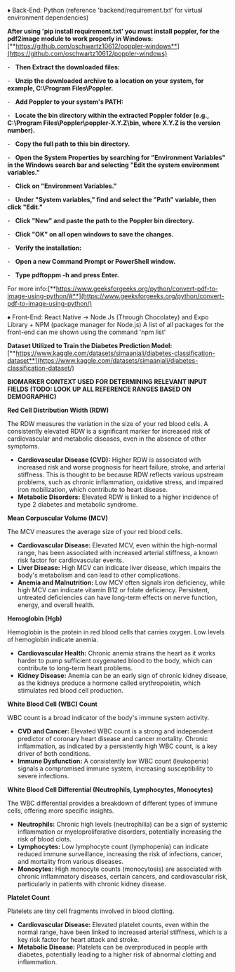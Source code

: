 ♦ Back-End: Python (reference 'backend/requirement.txt' for virtual environment dependencies)

**After using 'pip install requirement.txt' you must install poppler, for the pdf2image module to work properly in Windows:**
[**https://github.com/oschwartz10612/poppler-windows**](https://github.com/oschwartz10612/poppler-windows)


-   **Then Extract the downloaded files:**

-   **Unzip the downloaded archive to a location on your system, for example, C:\Program Files\Poppler.**

-   **Add Poppler to your system's PATH:**

-   **Locate the bin directory within the extracted Poppler folder (e.g., C:\Program Files\Poppler\poppler-X.Y.Z\bin, where X.Y.Z is the version number).**

-   **Copy the full path to this bin directory.**

-   **Open the System Properties by searching for "Environment Variables" in the Windows search bar and selecting "Edit the system environment variables."**

-   **Click on "Environment Variables."**

-   **Under "System variables," find and select the "Path" variable, then click "Edit."**

-   **Click "New" and paste the path to the Poppler bin directory.**

-   **Click "OK" on all open windows to save the changes.**

-   **Verify the installation:**

-   **Open a new Command Prompt or PowerShell window.**

-   **Type pdftoppm -h and press Enter.**

For more info:[**https://www.geeksforgeeks.org/python/convert-pdf-to-image-using-python/#**](https://www.geeksforgeeks.org/python/convert-pdf-to-image-using-python/)


♦ Front-End: React Native -> Node.Js (Through Chocolatey) and Expo Library + NPM (package manager for Node.js)
A list of all packages for the front-end can me shown using the command 'npm list'


**Dataset Utilized to Train the Diabetes Prediction Model:**
[**https://www.kaggle.com/datasets/simaanjali/diabetes-classification-dataset**](https://www.kaggle.com/datasets/simaanjali/diabetes-classification-dataset/)



**BIOMARKER CONTEXT USED FOR DETERMINING RELEVANT INPUT FIELDS**
**(TODO: LOOK UP ALL REFERENCE RANGES BASED ON DEMOGRAPHIC)**

**Red Cell Distribution Width (RDW)**

The RDW measures the variation in the size of your red blood cells. A consistently elevated RDW is a significant marker for increased risk of cardiovascular and metabolic diseases, even in the absence of other symptoms. 

-   **Cardiovascular Disease (CVD):** Higher RDW is associated with increased risk and worse prognosis for heart failure, stroke, and arterial stiffness. This is thought to be because RDW reflects various upstream problems, such as chronic inflammation, oxidative stress, and impaired iron mobilization, which contribute to heart disease.
-   **Metabolic Disorders:** Elevated RDW is linked to a higher incidence of type 2 diabetes and metabolic syndrome. 

**Mean Corpuscular Volume (MCV)**

The MCV measures the average size of your red blood cells.

-   **Cardiovascular Disease:** Elevated MCV, even within the high-normal range, has been associated with increased arterial stiffness, a known risk factor for cardiovascular events.
-   **Liver Disease:** High MCV can indicate liver disease, which impairs the body's metabolism and can lead to other complications.
-   **Anemia and Malnutrition:** Low MCV often signals iron deficiency, while high MCV can indicate vitamin B12 or folate deficiency. Persistent, untreated deficiencies can have long-term effects on nerve function, energy, and overall health. 

**Hemoglobin (Hgb)**

Hemoglobin is the protein in red blood cells that carries oxygen. Low levels of hemoglobin indicate anemia.

-   **Cardiovascular Health:** Chronic anemia strains the heart as it works harder to pump sufficient oxygenated blood to the body, which can contribute to long-term heart problems.
-   **Kidney Disease:** Anemia can be an early sign of chronic kidney disease, as the kidneys produce a hormone called erythropoietin, which stimulates red blood cell production. 

**White Blood Cell (WBC) Count**

WBC count is a broad indicator of the body's immune system activity.

-   **CVD and Cancer:** Elevated WBC count is a strong and independent predictor of coronary heart disease and cancer mortality. Chronic inflammation, as indicated by a persistently high WBC count, is a key driver of both conditions.
-   **Immune Dysfunction:** A consistently low WBC count (leukopenia) signals a compromised immune system, increasing susceptibility to severe infections. 

**White Blood Cell Differential (Neutrophils, Lymphocytes, Monocytes)**

The WBC differential provides a breakdown of different types of immune cells, offering more specific insights.

-   **Neutrophils:** Chronic high levels (neutrophilia) can be a sign of systemic inflammation or myeloproliferative disorders, potentially increasing the risk of blood clots.
-   **Lymphocytes:** Low lymphocyte count (lymphopenia) can indicate reduced immune surveillance, increasing the risk of infections, cancer, and mortality from various diseases.
-   **Monocytes:** High monocyte counts (monocytosis) are associated with chronic inflammatory diseases, certain cancers, and cardiovascular risk, particularly in patients with chronic kidney disease. 

**Platelet Count**

Platelets are tiny cell fragments involved in blood clotting.

-   **Cardiovascular Disease:** Elevated platelet counts, even within the normal range, have been linked to increased arterial stiffness, which is a key risk factor for heart attack and stroke.
-   **Metabolic Disease:** Platelets can be overproduced in people with diabetes, potentially leading to a higher risk of abnormal clotting and inflammation.